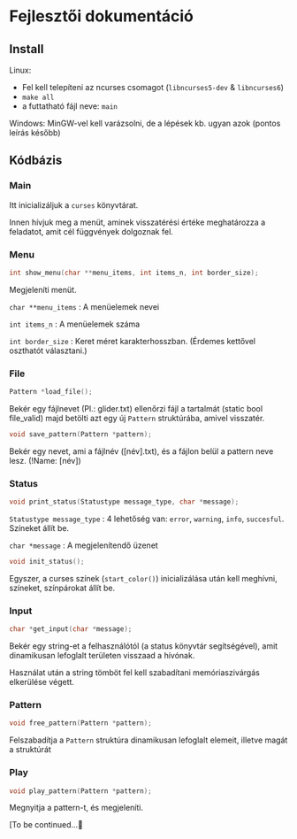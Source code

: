 # Fejlesztői dokumentáció

## Install

Linux:

- Fel kell telepíteni az ncurses csomagot (`libncurses5-dev` & `libncurses6`)
- `make all`
- a futtatható fájl neve: `main`

Windows: MinGW-vel kell varázsolni, de a lépések kb. ugyan azok (pontos leírás később)

## Kódbázis

### Main

Itt inicializáljuk a `curses` könyvtárat.

Innen hívjuk meg a menüt, aminek visszatérési értéke meghatározza a feladatot, amit cél függvények dolgoznak fel.

### Menu

```c
int show_menu(char **menu_items, int items_n, int border_size);
```

Megjeleníti  menüt.

`char **menu_items` : A menüelemek nevei

`int items_n` : A menüelemek száma

`int border_size` : Keret méret karakterhosszban. (Érdemes kettővel oszthatót választani.)

### File

```c
Pattern *load_file();
```
Bekér egy fájlnevet (Pl.: glider.txt) ellenőrzi fájl a tartalmát (static bool file_valid) majd betölti azt egy új `Pattern` struktúrába, amivel visszatér.

```c
void save_pattern(Pattern *pattern);
```
Bekér egy nevet, ami a fájlnév ([név].txt), és a fájlon belül a pattern neve lesz. (!Name: [név])

### Status

```c
void print_status(Statustype message_type, char *message);
```
`Statustype message_type` : 4 lehetőség van: `error`, `warning`, `info`, `succesful`. Színeket állít be.

`char *message` : A megjelenítendő üzenet

```c
void init_status();
```
Egyszer, a curses színek (`start_color()`) inicializálása után kell meghívni, színeket, színpárokat állít be.

### Input

```c
char *get_input(char *message);
```
Bekér egy string-et a felhasználótól (a status könyvtár segítségével), amit dinamikusan lefoglalt területen visszaad a hívónak.

Használat után a string tömböt fel kell szabadítani memóriaszivárgás elkerülése végett.

### Pattern

```c
void free_pattern(Pattern *pattern);
```

Felszabadítja a `Pattern` struktúra dinamikusan lefoglalt elemeit, illetve magát a struktúrát

### Play

```c
void play_pattern(Pattern *pattern);
```

Megnyitja a pattern-t, és megjeleníti.

[To be continued...👷